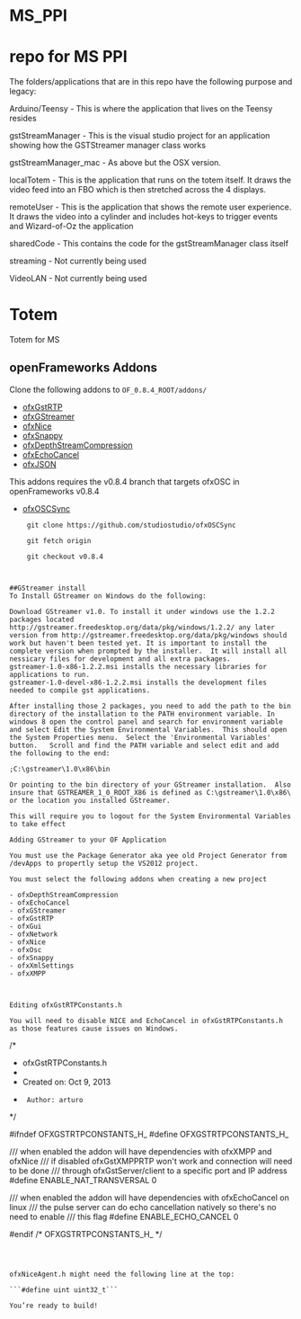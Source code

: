 MS_PPI
======

repo for MS PPI
=======

The folders/applications that are in this repo have the following purpose and legacy:

Arduino/Teensy - This is where the application that lives on the Teensy resides

gstStreamManager - This is the visual studio project for an application showing how the GSTStreamer manager class works

gstStreamManager_mac - As above but the OSX version.

localTotem - This is the application that runs on the totem itself. It draws the video feed into an FBO which is then stretched across the 4 displays.

remoteUser - This is the application that shows the remote user experience. It draws the video into a cylinder and includes hot-keys to trigger events and Wizard-of-Oz the application

sharedCode - This contains the code for the gstStreamManager class itself

streaming - Not currently being used

VideoLAN - Not currently being used


# Totem
Totem for MS

## openFrameworks Addons

Clone the following addons to ```OF_0.8.4_ROOT/addons/```

- [ofxGstRTP](https://github.com/studiostudio/ofxGstRTP)
- [ofxGStreamer](https://github.com/arturoc/ofxGStreamer)
- [ofxNice](https://github.com/arturoc/ofxNice)
- [ofxSnappy](https://github.com/studiostudio/ofxSnappy)
- [ofxDepthStreamCompression](http://github.com/studiostudio/ofxDepthStreamCompression)
- [ofxEchoCancel](http://github.com/studiostudio/ofxEchoCancel)
- [ofxJSON](https://github.com/jefftimesten/ofxJSON)

This addons requires the v0.8.4 branch that targets ofxOSC in openFrameworks v0.8.4
- [ofxOSCSync](https://github.com/studiostudio/ofxOSCSync/tree/v0.8.4) 
   ```
    git clone https://github.com/studiostudio/ofxOSCSync
    
    git fetch origin
    
    git checkout v0.8.4
```


##GStreamer install
To Install GStreamer on Windows do the following:

Download GStreamer v1.0. To install it under windows use the 1.2.2 packages located http://gstreamer.freedesktop.org/data/pkg/windows/1.2.2/ any later version from http://gstreamer.freedesktop.org/data/pkg/windows should work but haven't been tested yet. It is important to install the complete version when prompted by the installer.  It will install all nessicary files for development and all extra packages. 
gstreamer-1.0-x86-1.2.2.msi installs the necessary libraries for applications to run.
gstreamer-1.0-devel-x86-1.2.2.msi installs the development files needed to compile gst applications.

After installing those 2 packages, you need to add the path to the bin directory of the installation to the PATH environment variable. In windows 8 open the control panel and search for environment variable and select Edit the System Environmental Variables.  This should open the System Properties menu.  Select the 'Environmental Variables' button.   Scroll and find the PATH variable and select edit and add the following to the end:

;C:\gstreamer\1.0\x86\bin

Or pointing to the bin directory of your GStreamer installation.  Also insure that GSTREAMER_1_0_ROOT_X86 is defined as C:\gstreamer\1.0\x86\ or the location you installed GStreamer.

This will require you to logout for the System Environmental Variables to take effect

Adding GStreamer to your OF Application

You must use the Package Generator aka yee old Project Generator from /devApps to propertly setup the VS2012 project.  

You must select the following addons when creating a new project

- ofxDepthStreamCompression
- ofxEchoCancel
- ofxGStreamer
- ofxGstRTP
- ofxGui
- ofxNetwork
- ofxNice
- ofxOsc
- ofxSnappy
- ofxXmlSettings
- ofxXMPP



Editing ofxGstRTPConstants.h

You will need to disable NICE and EchoCancel in ofxGstRTPConstants.h as those features cause issues on Windows.

```
/*
 * ofxGstRTPConstants.h
 *
 *  Created on: Oct 9, 2013
 *      Author: arturo
 */
 
 #ifndef OFXGSTRTPCONSTANTS_H_
 #define OFXGSTRTPCONSTANTS_H_
 
 /// when enabled the addon will have dependencies with ofxXMPP and ofxNice
 /// if disabled ofxGstXMPPRTP won't work and connection will need to be done
 /// through ofxGstServer/client to a specific port and IP address
 #define ENABLE_NAT_TRANSVERSAL 0
 
 /// when enabled the addon will have dependencies with ofxEchoCancel on linux
 /// the pulse server can do echo cancellation natively so there's no need to enable
 /// this flag
 #define ENABLE_ECHO_CANCEL 0
 
 #endif /* OFXGSTRTPCONSTANTS_H_ */
```
 
 

ofxNiceAgent.h might need the following line at the top:

```#define uint uint32_t```

You’re ready to build!
